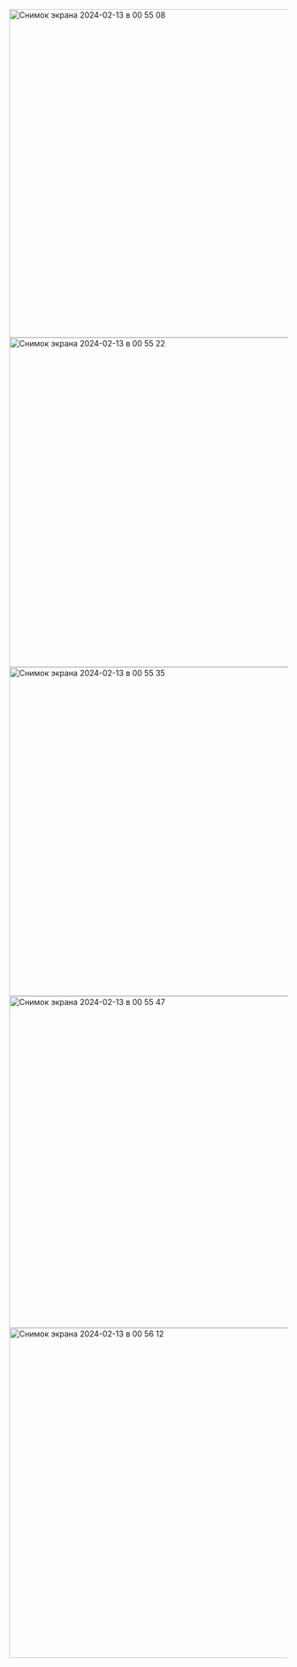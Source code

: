 <img width="593" alt="Снимок экрана 2024-02-13 в 00 55 08" src="https://github.com/Donilwel/Route256-2024-/assets/134236921/b9e70547-b94d-494f-b8c4-2b4079def3b3">
<img width="595" alt="Снимок экрана 2024-02-13 в 00 55 22" src="https://github.com/Donilwel/Route256-2024-/assets/134236921/94357008-a14e-4a53-adc5-7a7e20b75ef8">
<img width="594" alt="Снимок экрана 2024-02-13 в 00 55 35" src="https://github.com/Donilwel/Route256-2024-/assets/134236921/2ba05abb-7198-4569-a351-c1fad41f4875">
<img width="599" alt="Снимок экрана 2024-02-13 в 00 55 47" src="https://github.com/Donilwel/Route256-2024-/assets/134236921/34c5ad1f-e1f2-42b1-a861-8c741221b942">
<img width="596" alt="Снимок экрана 2024-02-13 в 00 56 12" src="https://github.com/Donilwel/Route256-2024-/assets/134236921/7b0e8d2e-9b95-444e-b6f7-49045f39eafc">
